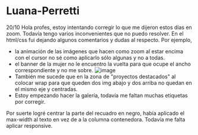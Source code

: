 # Luana-Perretti
20/10
Hola profes, estoy intentando corregir lo que me dijeron estos días en zoom. Todavía tengo varios inconvenientes que no puedo resolver.
En el html/css fui dejando algunos comentarios y dudas al respecto. 
Por ejemplo, 
- la animación de las imágenes que hacen como zoom al estar encima con el cursor no sé como aplicarlo sólo algunas y no a todas.
- el banner de la mujer no le encuentro la vuelta para que ocupe el ancho correspondiente y no me sobre.
![image](https://github.com/ysmlu/CV-Luana-Perretti/assets/141959974/f6c6607f-827d-4e12-8000-1e20349db095)
- También me sucede que en la zona de "proyectos destacados" al colocar wrap para que queden dos img abajo y dos arriba no quedan en el mismo eje y centradas.
- Estoy empezando hacer la galería, todavía me faltan muchas etiquetas por corregir.


Por suerte logré centrar la parte del recuadro en negro, había aplicado el max-width al texto en vez de a la columna contenedora.
Todavía me falta aplicar responsive.
